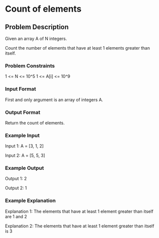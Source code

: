 # Count of elements

## Problem Description
Given an array A of N integers.

Count the number of elements that have at least 1 elements greater than itself.


### Problem Constraints
1 <= N <= 10^5
1 <= A[i] <= 10^9    

### Input Format
First and only argument is an array of integers A.


### Output Format
Return the count of elements.


### Example Input
Input 1:
A = [3, 1, 2]

Input 2:
A = [5, 5, 3]


### Example Output
Output 1:
2

Output 2:
1


### Example Explanation
Explanation 1:
The elements that have at least 1 element greater than itself are 1 and 2

Explanation 2:
The elements that have at least 1 element greater than itself is 3